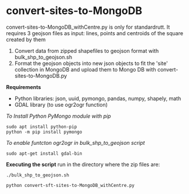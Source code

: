 # convert-sites-to-MongoDB
convert-sites-to-MongoDB_withCentre.py is only for standardrutt. It requires 3 geojson files as input: lines, points and centroids of the square created by them

1. Convert data from zipped shapefiles to geojson format with bulk_shp_to_geojson.sh
2. Format the geojson objects into new json objects to fit the 'site' collection in MongoDB and upload them to Mongo DB with convert-sites-to-MongoDB.py 

<b>Requirements</b>
- Python libraries: json, uuid, pymongo, pandas, numpy, shapely, math
- GDAL library (to use ogr2ogr function)

<i>To Install Python PyMongo module with pip</i>
```
sudo apt install python-pip
python -m pip install pymongo
```
<i>To enable funtcton ogr2ogr in bulk_shp_to_geojson script</i>
```
sudo apt-get install gdal-bin
```

<b>Executing the script</b>
run in the directory where the zip files are:
```
./bulk_shp_to_geojson.sh
```
```
python convert-sft-sites-to-MongoDB_withCentre.py
```
